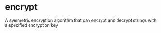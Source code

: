 # encrypt
A symmetric encryption algorithm that can encrypt and decrypt strings with a specified encryption key
